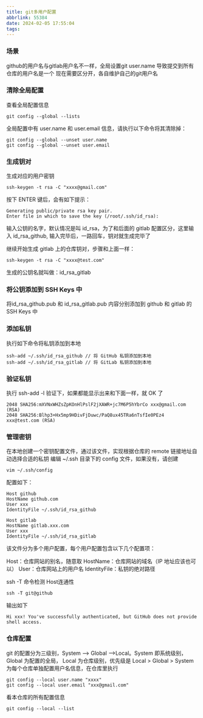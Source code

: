 ```yaml
---
title: git多用户配置
abbrlink: 55384
date: 2024-02-05 17:55:04
tags:
---
```


### 场景
github的用户名与gitlab用户名不一样，全局设置git user.name 导致提交到所有仓库的用户名是一个
现在需要区分开，各自维护自己的git用户名


### 清除全局配置

查看全局配置信息
```shell
git config --global --lists
```
全局配置中有 user.name 和 user.email 信息，请执行以下命令将其清除掉：

```shell
git config --global --unset user.name
git config --global --unset user.email
```
### 生成钥对
生成对应的用户密钥
```shell
ssh-keygen -t rsa -C "xxxx@gmail.com"
```
按下 ENTER 键后，会有如下提示：
```shell
Generating public/private rsa key pair.
Enter file in which to save the key (/root/.ssh/id_rsa): 
```
输入公钥的名字，默认情况是叫 id_rsa，为了和后面的 gitlab 配置区分，这里输入 id_rsa_github, 输入完毕后，一路回车，钥对就生成完毕了


继续开始生成 gitlab 上的仓库钥对，步骤和上面一样：
```shell
ssh-keygen -t rsa -C "xxxx@test.com"
```
生成的公钥名就叫做：id_rsa_gitlab


### 将公钥添加到 SSH Keys 中
将id_rsa_github.pub 和 id_rsa_gitlab.pub 内容分别添加到 github 和 gitlab 的 SSH Keys 中

### 添加私钥
执行如下命令将私钥添加到本地
```shell
ssh-add ~/.ssh/id_rsa_github // 将 GitHub 私钥添加到本地
ssh-add ~/.ssh/id_rsa_gitlab // 将 GitLab 私钥添加到本地
```
### 验证私钥
执行 ssh-add -l 验证下，如果都能显示出来和下面一样，就 OK 了
```shell
2048 SHA256:mXVNxWHZsZpKOnHlPslF2jXAWR+jc7M6P5hYbrCo xxx@gmail.com (RSA)
2048 SHA256:Blhp3+Hx5mp9HDivFjDuwc/PaQ8ux45TRa6nTsfIe0PEz4 xxx@test.com (RSA)
```

### 管理密钥
在本地创建一个密钥配置文件，通过该文件，实现根据仓库的 remote 链接地址自动选择合适的私钥
编辑 ~/.ssh 目录下的 config 文件，如果没有，请创建
```shell
vim ~/.ssh/config
```
配置如下：
```shell
Host github
HostName github.com
User xxx
IdentityFile ~/.ssh/id_rsa_github

Host gitlab
HostName gitlab.xxx.com
User xxx
IdentityFile ~/.ssh/id_rsa_gitlab

```
该文件分为多个用户配置，每个用户配置包含以下几个配置项：

Host：仓库网站的别名，随意取
HostName：仓库网站的域名（IP 地址应该也可以）
User：仓库网站上的用户名
IdentityFile：私钥的绝对路径

ssh -T 命令检测 Host连通性
```shell
ssh -T git@github
```
输出如下
```shell
Hi xxx! You've successfully authenticated, but GitHub does not provide shell access.
```


### 仓库配置

git 的配置分为三级别，System —> Global —>Local。System 
即系统级别，Global 为配置的全局，
Local 为仓库级别，优先级是 Local > Global > System
为每个仓库单独配置用户名信息，在仓库里执行
```shell
git config --local user.name "xxxx"
git config --local user.email "xxx@gmail.com"
```
看本仓库的所有配置信息
```shell
git config --local --list
```